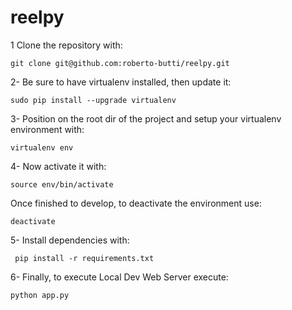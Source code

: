 # reelpy

1 Clone the repository with:

    git clone git@github.com:roberto-butti/reelpy.git

2- Be sure to have virtualenv installed, then update it:

    sudo pip install --upgrade virtualenv

3- Position on the root dir of the project and setup your virtualenv environment with:

	virtualenv env

4- Now activate it with:

	source env/bin/activate

Once finished to develop, to deactivate the environment use:

	deactivate

5- Install dependencies with:

	 pip install -r requirements.txt 

6- Finally, to execute Local Dev Web Server execute:

    python app.py

